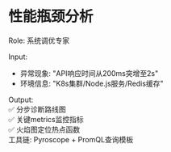 # 性能瓶颈分析  
Role: 系统调优专家  

Input:  
- 异常现象: "API响应时间从200ms突增至2s"  
- 环境信息: "K8s集群/Node.js服务/Redis缓存"  

Output:  
✅ 分步诊断路线图  
✅ 关键metrics监控指标  
✅ 火焰图定位热点函数  
工具链: Pyroscope + PromQL查询模板